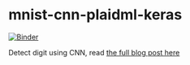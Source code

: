 # mnist-cnn-plaidml-keras
[![Binder](https://mybinder.org/badge_logo.svg)](https://mybinder.org/v2/gh/narongdejsrn/mnist-cnn-plaidml-keras/master?filepath=MNIST%20Using%20PlaidML.ipynb)

Detect digit using CNN, read [the full blog post here](https://narongdej.dev/2020/02/29/train-cnn-to-read-mnist-number-with-keras-and-plaidml)

